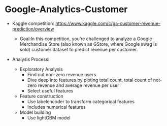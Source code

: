 # Google-Analytics-Customer

* Kaggle competition: https://www.kaggle.com/c/ga-customer-revenue-prediction/overview
  * Goal:In this competition, you’re challenged to analyze a Google Merchandise Store (also known as GStore, where Google swag is sold) customer dataset to predict revenue per customer.

* Analysis Process:
  * Exploratory Analysis
    * Find out non-zero revenue users
    * Dive deep into features by ploting total count, total count of not-zero revenue and average revenue per user
    * Select useful features 
  * Feature construction
    * Use labelencoder to transform categorical features
    * Includes numerical features
  * Model building
    * Use lightGBM model
 
  
